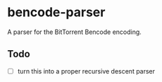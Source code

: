 # bencode-parser
A parser for the BitTorrent Bencode encoding.

## Todo
- [ ] turn this into a proper recursive descent parser

